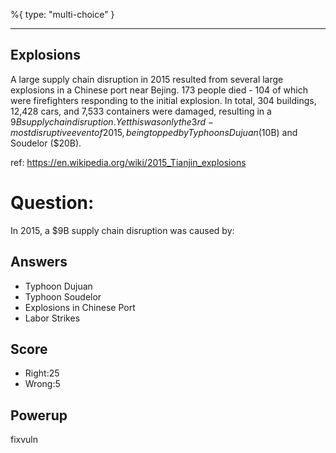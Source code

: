 %{
 type: "multi-choice"
}

---
## Explosions
A large supply chain disruption in 2015 resulted from
several large explosions in a Chinese port near Bejing.
173 people died - 104 of which were firefighters responding
to the initial explosion.
In total, 304 buildings, 12,428 cars, and 7,533 containers were damaged,
resulting in a $9B supply chain disruption.
Yet this was only the 3rd-most disruptive event of 2015,
being topped by Typhoons Dujuan ($10B) and Soudelor ($20B).

ref: https://en.wikipedia.org/wiki/2015_Tianjin_explosions

# Question:
In 2015, a $9B supply chain disruption was caused by:

## Answers
- Typhoon Dujuan
- Typhoon Soudelor
- Explosions in Chinese Port
- Labor Strikes

## Score
- Right:25
- Wrong:5

## Powerup
fixvuln
